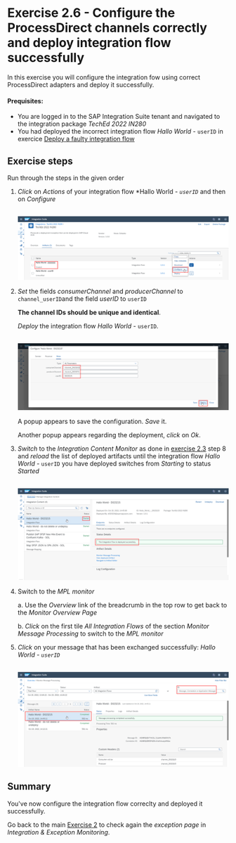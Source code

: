 # Exercise 2.6 - Configure the ProcessDirect channels correctly and deploy integration flow successfully

In this exercise you will configure the integration fow  using correct ProcessDirect adapters and deploy it successfully.

#### Prequisites:

- You are logged in to the SAP Integration Suite tenant and navigated to the integration package *TechEd 2022 IN280*
- You had deployed the incorrect integration flow *Hallo World -* `userID` in exercice [Deploy a faulty integration flow](../../ex2/ex23/)

## Exercise steps

Run through the steps in the given order

1. *Click* on *Actions* of your integration flow *Hallo World - *`userID`* and then on *Configure*

    <br>![](/exercises/ex2/images/SuiteArtifactsActionsConfigure.png)
    
2. *Set* the fields *consumerChannel* and *producerChannel* to `channel_userID`and the field *userID* to `userID`
    
    **The channel IDs should be unique and identical**.
    
    *Deploy* the integration flow *Hallo World -* `userID`.
    
    <br>![](/exercises/ex2/images/SuiteDesignerConfigureCorrectly.png)
    
    A popup appears to save the configuration. *Save* it.
    
    Another popup appears regarding the deployment, *click* on *Ok*.

3. *Switch* to the *Integration Content Monitor* as done in [exercise 2.3](../../ex2/ex23/) step 8 and *reload* the list of deployed artifacts until the integration flow *Hallo World -* `userID` you have deployed switches from *Starting* to status *Started*

    <br>![](/exercises/ex2/images/SuiteMPLSuccess.png)
    
4. Switch to the *MPL monitor*

    a. Use the *Overview* link of the breadcrumb  in the top row to get back to the *Monitor Overview Page*

    b. *Click* on the first tile *All Integration Flows* of the section *Monitor Message Processing* to switch to the *MPL monitor*

5. *Click* on your message that has been exchanged successfully: *Hallo World -  `userID`*

    <br>![](/exercises/ex2/images/SuiteMPLMessageSuccess.png)


## Summary

You've now configure the integration flow correclty and deployed it successfully.

Go back to the main [Exercise 2](../../ex2/) to check again the *exception page* in *Integration & Exception Monitoring*.
